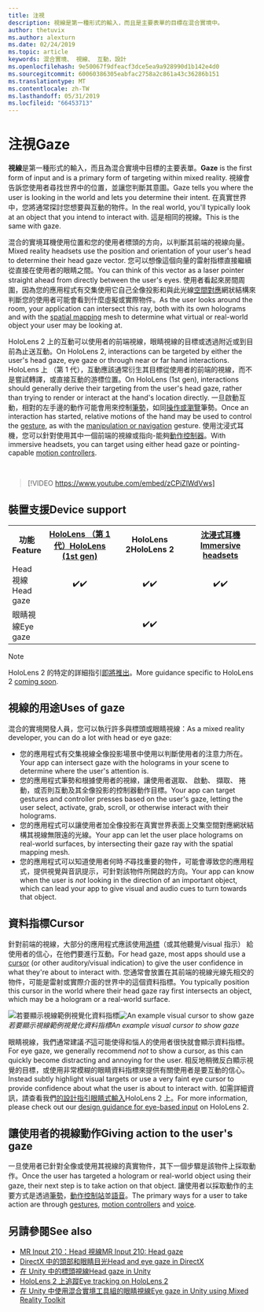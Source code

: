 ```yaml
---
title: 注視
description: 視線是第一種形式的輸入，而且是主要表單的目標在混合實境中。
author: thetuvix
ms.author: alexturn
ms.date: 02/24/2019
ms.topic: article
keywords: 混合實境、 視線、 互動，設計
ms.openlocfilehash: 9e50067f9dfeacf3dce5ea9a928990d1b142e4d0
ms.sourcegitcommit: 60060386305eabfac2758a2c861a43c36286b151
ms.translationtype: MT
ms.contentlocale: zh-TW
ms.lasthandoff: 05/31/2019
ms.locfileid: "66453713"
---
```

# <a name="gaze"></a><span data-ttu-id="479dd-104">注視</span><span class="sxs-lookup"><span data-stu-id="479dd-104">Gaze</span></span>

<span data-ttu-id="479dd-105">**視線**是第一種形式的輸入，而且為混合實境中目標的主要表單。</span><span class="sxs-lookup"><span data-stu-id="479dd-105">**Gaze** is the first form of input and is a primary form of targeting within mixed reality.</span></span> <span data-ttu-id="479dd-106">視線會告訴您使用者尋找世界中的位置，並讓您判斷其意圖。</span><span class="sxs-lookup"><span data-stu-id="479dd-106">Gaze tells you where the user is looking in the world and lets you determine their intent.</span></span> <span data-ttu-id="479dd-107">在真實世界中，您將通常探討您想要與互動的物件。</span><span class="sxs-lookup"><span data-stu-id="479dd-107">In the real world, you'll typically look at an object that you intend to interact with.</span></span> <span data-ttu-id="479dd-108">這是相同的視線。</span><span class="sxs-lookup"><span data-stu-id="479dd-108">This is the same with gaze.</span></span>

<span data-ttu-id="479dd-109">混合的實境耳機使用位置和您的使用者標頭的方向，以判斷其前端的視線向量。</span><span class="sxs-lookup"><span data-stu-id="479dd-109">Mixed reality headsets use the position and orientation of your user's head to determine their head gaze vector.</span></span> <span data-ttu-id="479dd-110">您可以想像這個向量的雷射指標直接繼續從直接在使用者的眼睛之間。</span><span class="sxs-lookup"><span data-stu-id="479dd-110">You can think of this vector as a laser pointer straight ahead from directly between the user's eyes.</span></span> <span data-ttu-id="479dd-111">使用者看起來房間周圍，因為您的應用程式有交集使用它自己全像投影和與此光線[空間對應](spatial-mapping.md)網狀結構來判斷您的使用者可能會看到什麼虛擬或實際物件。</span><span class="sxs-lookup"><span data-stu-id="479dd-111">As the user looks around the room, your application can intersect this ray, both with its own holograms and with the [spatial mapping](spatial-mapping.md) mesh to determine what virtual or real-world object your user may be looking at.</span></span>

<span data-ttu-id="479dd-112">HoloLens 2 上的互動可以使用者的前端視線，眼睛視線的目標或透過附近或到目前為止送互動。</span><span class="sxs-lookup"><span data-stu-id="479dd-112">On HoloLens 2, interactions can be targeted by either the user's head gaze, eye gaze or through near or far hand interactions.</span></span>
<span data-ttu-id="479dd-113">HoloLens 上 （第 1 代），互動應該通常衍生其目標從使用者的前端的視線，而不是嘗試轉譯，或直接互動的游標位置。</span><span class="sxs-lookup"><span data-stu-id="479dd-113">On HoloLens (1st gen), interactions should generally derive their targeting from the user's head gaze, rather than trying to render or interact at the hand's location directly.</span></span> <span data-ttu-id="479dd-114">一旦啟動互動，相對的左手邊的動作可能會用來控制[筆勢](gestures.md)，如同[操作或瀏覽](gestures.md#composite-gestures)筆勢。</span><span class="sxs-lookup"><span data-stu-id="479dd-114">Once an interaction has started, relative motions of the hand may be used to control the [gesture](gestures.md), as with the [manipulation or navigation](gestures.md#composite-gestures) gesture.</span></span> <span data-ttu-id="479dd-115">使用沈浸式耳機，您可以針對使用其中一個前端的視線或指向-能夠[動作控制器](motion-controllers.md)。</span><span class="sxs-lookup"><span data-stu-id="479dd-115">With immersive headsets, you can target using either head gaze or pointing-capable [motion controllers](motion-controllers.md).</span></span>

<br>

>[!VIDEO https://www.youtube.com/embed/zCPiZlWdVws]

## <a name="device-support"></a><span data-ttu-id="479dd-116">裝置支援</span><span class="sxs-lookup"><span data-stu-id="479dd-116">Device support</span></span>

<table>
<tr>
<th><span data-ttu-id="479dd-117">功能</span><span class="sxs-lookup"><span data-stu-id="479dd-117">Feature</span></span></th><th style="width:150px"> <span data-ttu-id="479dd-118"><a href="hololens-hardware-details.md">HoloLens （第 1 代）</a></span><span class="sxs-lookup"><span data-stu-id="479dd-118"><a href="hololens-hardware-details.md">HoloLens (1st gen)</a></span></span></th><th style="width:150px"><span data-ttu-id="479dd-119">HoloLens 2</span><span class="sxs-lookup"><span data-stu-id="479dd-119">HoloLens 2</span></span></th><th style="width:150px"> <span data-ttu-id="479dd-120"><a href="immersive-headset-hardware-details.md">沈浸式耳機</a></span><span class="sxs-lookup"><span data-stu-id="479dd-120"><a href="immersive-headset-hardware-details.md">Immersive headsets</a></span></span></th>
</tr><tr>
<td> <span data-ttu-id="479dd-121">Head 視線</span><span class="sxs-lookup"><span data-stu-id="479dd-121">Head gaze</span></span></td><td style="text-align: center;"> <span data-ttu-id="479dd-122">✔️</span><span class="sxs-lookup"><span data-stu-id="479dd-122">✔️</span></span></td><td style="text-align: center;"> <span data-ttu-id="479dd-123">✔️</span><span class="sxs-lookup"><span data-stu-id="479dd-123">✔️</span></span></td><td style="text-align: center;"> <span data-ttu-id="479dd-124">✔️</span><span class="sxs-lookup"><span data-stu-id="479dd-124">✔️</span></span></td>
</tr><tr>
<td> <span data-ttu-id="479dd-125">眼睛視線</span><span class="sxs-lookup"><span data-stu-id="479dd-125">Eye gaze</span></span></td><td></td><td style="text-align: center;"><span data-ttu-id="479dd-126">✔️</span><span class="sxs-lookup"><span data-stu-id="479dd-126">✔️</span></span></td><td></td>
</tr>
</table>

> [!NOTE]
> <span data-ttu-id="479dd-127">HoloLens 2 的特定的詳細指引[即將推出](index.md#news-and-notes)。</span><span class="sxs-lookup"><span data-stu-id="479dd-127">More guidance specific to HoloLens 2 [coming soon](index.md#news-and-notes).</span></span>


## <a name="uses-of-gaze"></a><span data-ttu-id="479dd-128">視線的用途</span><span class="sxs-lookup"><span data-stu-id="479dd-128">Uses of gaze</span></span>

<span data-ttu-id="479dd-129">混合的實境開發人員，您可以執行許多與標頭或眼睛視線：</span><span class="sxs-lookup"><span data-stu-id="479dd-129">As a mixed reality developer, you can do a lot with head or eye gaze:</span></span>
* <span data-ttu-id="479dd-130">您的應用程式有交集視線全像投影場景中使用以判斷使用者的注意力所在。</span><span class="sxs-lookup"><span data-stu-id="479dd-130">Your app can intersect gaze with the holograms in your scene to determine where the user's attention is.</span></span>
* <span data-ttu-id="479dd-131">您的應用程式筆勢和根據使用者的視線，讓使用者選取、 啟動、 擷取、 捲動，或否則互動及其全像投影的控制器動作目標。</span><span class="sxs-lookup"><span data-stu-id="479dd-131">Your app can target gestures and controller presses based on the user's gaze, letting the user select, activate, grab, scroll, or otherwise interact with their holograms.</span></span>
* <span data-ttu-id="479dd-132">您的應用程式可以讓使用者加全像投影在真實世界表面上交集空間對應網狀結構其視線無限遠的光線。</span><span class="sxs-lookup"><span data-stu-id="479dd-132">Your app can let the user place holograms on real-world surfaces, by intersecting their gaze ray with the spatial mapping mesh.</span></span>
* <span data-ttu-id="479dd-133">您的應用程式可以知道使用者何時*不*尋找重要的物件，可能會導致您的應用程式，提供視覺與音訊提示，可針對該物件所開啟的方向。</span><span class="sxs-lookup"><span data-stu-id="479dd-133">Your app can know when the user is *not* looking in the direction of an important object, which can lead your app to give visual and audio cues to turn towards that object.</span></span>

## <a name="cursor"></a><span data-ttu-id="479dd-134">資料指標</span><span class="sxs-lookup"><span data-stu-id="479dd-134">Cursor</span></span>

<span data-ttu-id="479dd-135">針對前端的視線，大部分的應用程式應該使用[游標](cursors.md)（或其他聽覺/visual 指示） 給使用者的信心，在他們要進行互動。</span><span class="sxs-lookup"><span data-stu-id="479dd-135">For head gaze, most apps should use a [cursor](cursors.md) (or other auditory/visual indication) to give the user confidence in what they're about to interact with.</span></span> <span data-ttu-id="479dd-136">您通常會放置在其前端的視線光線先相交的物件，可能是雷射或實際介面的世界中的這個資料指標。</span><span class="sxs-lookup"><span data-stu-id="479dd-136">You typically position this cursor in the world where their head gaze ray first intersects an object, which may be a hologram or a real-world surface.</span></span>

<span data-ttu-id="479dd-137">![若要顯示視線範例視覺化資料指標](images/cursor.jpg)</span><span class="sxs-lookup"><span data-stu-id="479dd-137">![An example visual cursor to show gaze](images/cursor.jpg)</span></span><br>
<span data-ttu-id="479dd-138">*若要顯示視線範例視覺化資料指標*</span><span class="sxs-lookup"><span data-stu-id="479dd-138">*An example visual cursor to show gaze*</span></span>

<span data-ttu-id="479dd-139">眼睛視線，我們通常建議*不*這可能使得和惱人的使用者很快就會顯示資料指標。</span><span class="sxs-lookup"><span data-stu-id="479dd-139">For eye gaze, we generally recommend *not* to show a cursor, as this can quickly become distracting and annoying for the user.</span></span> <span data-ttu-id="479dd-140">相反地稍微反白顯示視覺的目標，或使用非常模糊的眼睛資料指標來提供有關使用者是要互動的信心。</span><span class="sxs-lookup"><span data-stu-id="479dd-140">Instead subtly highlight visual targets or use a very faint eye cursor to provide confidence about what the user is about to interact with.</span></span> <span data-ttu-id="479dd-141">如需詳細資訊，請查看我們[的設計指引眼睛式輸入](eye-tracking.md)HoloLens 2 上。</span><span class="sxs-lookup"><span data-stu-id="479dd-141">For more information, please check out our [design guidance for eye-based input](eye-tracking.md) on HoloLens 2.</span></span>

## <a name="giving-action-to-the-users-gaze"></a><span data-ttu-id="479dd-142">讓使用者的視線動作</span><span class="sxs-lookup"><span data-stu-id="479dd-142">Giving action to the user's gaze</span></span>

<span data-ttu-id="479dd-143">一旦使用者已針對全像或使用其視線的真實物件，其下一個步驟是該物件上採取動作。</span><span class="sxs-lookup"><span data-stu-id="479dd-143">Once the user has targeted a hologram or real-world object using their gaze, their next step is to take action on that object.</span></span> <span data-ttu-id="479dd-144">讓使用者以採取動作的主要方式是透過[筆勢](gestures.md)，[動作控制站](motion-controllers.md)並[語音](voice-input.md)。</span><span class="sxs-lookup"><span data-stu-id="479dd-144">The primary ways for a user to take action are through [gestures](gestures.md), [motion controllers](motion-controllers.md) and [voice](voice-input.md).</span></span>

## <a name="see-also"></a><span data-ttu-id="479dd-145">另請參閱</span><span class="sxs-lookup"><span data-stu-id="479dd-145">See also</span></span>
* [<span data-ttu-id="479dd-146">MR Input 210：Head 視線</span><span class="sxs-lookup"><span data-stu-id="479dd-146">MR Input 210: Head gaze</span></span>](holograms-210.md)
* [<span data-ttu-id="479dd-147">DirectX 中的頭部和眼睛目光</span><span class="sxs-lookup"><span data-stu-id="479dd-147">Head and eye gaze in DirectX</span></span>](gaze-in-directx.md)
* [<span data-ttu-id="479dd-148">在 Unity 中的標頭視線</span><span class="sxs-lookup"><span data-stu-id="479dd-148">Head gaze in Unity</span></span>](gaze-in-unity.md)
* [<span data-ttu-id="479dd-149">HoloLens 2 上追蹤</span><span class="sxs-lookup"><span data-stu-id="479dd-149">Eye tracking on HoloLens 2</span></span>](eye-tracking.md)
* [<span data-ttu-id="479dd-150">在 Unity 中使用混合實境工具組的眼睛視線</span><span class="sxs-lookup"><span data-stu-id="479dd-150">Eye gaze in Unity using Mixed Reality Toolkit</span></span>](https://aka.ms/mrtk-eyes)
